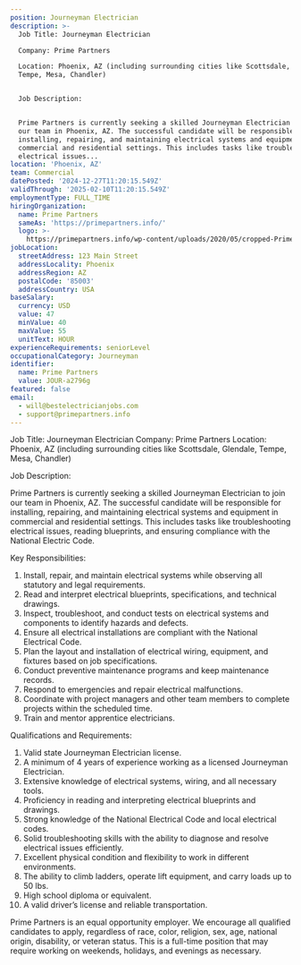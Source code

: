 ```yaml
---
position: Journeyman Electrician
description: >-
  Job Title: Journeyman Electrician

  Company: Prime Partners

  Location: Phoenix, AZ (including surrounding cities like Scottsdale, Glendale,
  Tempe, Mesa, Chandler)


  Job Description:


  Prime Partners is currently seeking a skilled Journeyman Electrician to join
  our team in Phoenix, AZ. The successful candidate will be responsible for
  installing, repairing, and maintaining electrical systems and equipment in
  commercial and residential settings. This includes tasks like troubleshooting
  electrical issues...
location: 'Phoenix, AZ'
team: Commercial
datePosted: '2024-12-27T11:20:15.549Z'
validThrough: '2025-02-10T11:20:15.549Z'
employmentType: FULL_TIME
hiringOrganization:
  name: Prime Partners
  sameAs: 'https://primepartners.info/'
  logo: >-
    https://primepartners.info/wp-content/uploads/2020/05/cropped-Prime-Partners-Logo-NO-BG-1-1.png
jobLocation:
  streetAddress: 123 Main Street
  addressLocality: Phoenix
  addressRegion: AZ
  postalCode: '85003'
  addressCountry: USA
baseSalary:
  currency: USD
  value: 47
  minValue: 40
  maxValue: 55
  unitText: HOUR
experienceRequirements: seniorLevel
occupationalCategory: Journeyman
identifier:
  name: Prime Partners
  value: JOUR-a2796g
featured: false
email:
  - will@bestelectricianjobs.com
  - support@primepartners.info
---
```




Job Title: Journeyman Electrician
Company: Prime Partners
Location: Phoenix, AZ (including surrounding cities like Scottsdale, Glendale, Tempe, Mesa, Chandler)

Job Description:

Prime Partners is currently seeking a skilled Journeyman Electrician to join our team in Phoenix, AZ. The successful candidate will be responsible for installing, repairing, and maintaining electrical systems and equipment in commercial and residential settings. This includes tasks like troubleshooting electrical issues, reading blueprints, and ensuring compliance with the National Electric Code.

Key Responsibilities:

1. Install, repair, and maintain electrical systems while observing all statutory and legal requirements.
2. Read and interpret electrical blueprints, specifications, and technical drawings.
3. Inspect, troubleshoot, and conduct tests on electrical systems and components to identify hazards and defects.
4. Ensure all electrical installations are compliant with the National Electrical Code.
5. Plan the layout and installation of electrical wiring, equipment, and fixtures based on job specifications.
6. Conduct preventive maintenance programs and keep maintenance records.
7. Respond to emergencies and repair electrical malfunctions.
8. Coordinate with project managers and other team members to complete projects within the scheduled time.
9. Train and mentor apprentice electricians.

Qualifications and Requirements:

1. Valid state Journeyman Electrician license.
2. A minimum of 4 years of experience working as a licensed Journeyman Electrician.
3. Extensive knowledge of electrical systems, wiring, and all necessary tools.
4. Proficiency in reading and interpreting electrical blueprints and drawings.
5. Strong knowledge of the National Electrical Code and local electrical codes.
6. Solid troubleshooting skills with the ability to diagnose and resolve electrical issues efficiently.
7. Excellent physical condition and flexibility to work in different environments.
8. The ability to climb ladders, operate lift equipment, and carry loads up to 50 lbs.
9. High school diploma or equivalent.
10. A valid driver’s license and reliable transportation.

Prime Partners is an equal opportunity employer. We encourage all qualified candidates to apply, regardless of race, color, religion, sex, age, national origin, disability, or veteran status. This is a full-time position that may require working on weekends, holidays, and evenings as necessary.
